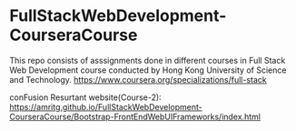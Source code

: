 # FullStackWebDevelopment-CourseraCourse
This repo consists of asssignments done in different courses in Full Stack Web Development course conducted by Hong Kong University of Science and Technology.  https://www.coursera.org/specializations/full-stack

conFusion Resurtant website(Course-2): https://amritg.github.io/FullStackWebDevelopment-CourseraCourse/Bootstrap-FrontEndWebUIFrameworks/index.html
